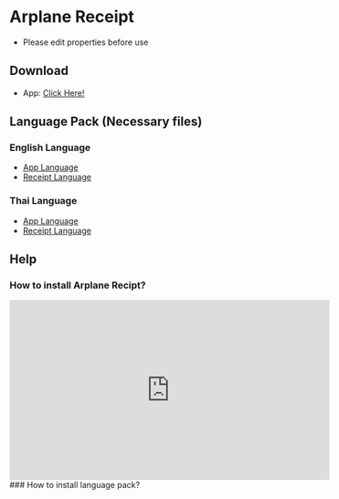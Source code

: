 # Arplane Receipt 
- Please edit properties before use
## Download 
- App: [Click Here!](https://chayapholsmile.github.io/arplane-receipt-app/thanksfordownload-app.html)
## Language Pack (Necessary files)
### English Language
- [App Language](https://chayapholsmile.github.io/arplane-receipt-app/thanksfordownload-en-us.html)
- [Receipt Language](https://chayapholsmile.github.io/arplane-receipt-app/thanksfordownload-b-en-us.html)
### Thai Language
- [App Language](https://chayapholsmile.github.io/arplane-receipt-app/thanksfordownload-th-th.html)
- [Receipt Language](https://chayapholsmile.github.io/arplane-receipt-app/thanksfordownload-b-th-th.html)
## Help
### How to install Arplane Recipt?
<iframe width="560" height="315" src="https://www.youtube-nocookie.com/embed/iNoIkoLDoak?si=vC4RNQ_OvKaeEFIf&amp;controls=0" title="YouTube video player" frameborder="0" allow="accelerometer; autoplay; clipboard-write; encrypted-media; gyroscope; picture-in-picture; web-share" referrerpolicy="strict-origin-when-cross-origin" allowfullscreen></iframe>
### How to install language pack?
